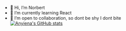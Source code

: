 - 👋 Hi, I’m Norbert
- 🌱 I’m currently learning React
- 💞️ I’m open to collaboration, so dont be shy  I dont bite
[![Anyiena's GitHub stats](https://github-readme-stats.vercel.app/api?username=anyiena)](https://github.com/anyiena/github-readme-stats)
<!---
Anyiena/Anyiena is a ✨ special ✨ repository because its `README.md` (this file) appears on your GitHub profile.
You can click the Preview link to take a look at your changes.
--->
